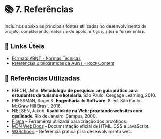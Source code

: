# 📚 7. Referências

Incluímos abaixo as principais fontes utilizadas no desenvolvimento do projeto, considerando materiais de apoio, artigos, sites e ferramentas.

## 🔗 Links Úteis

- [Formato ABNT - Normas Técnicas](https://www.normastecnicas.com/abnt/trabalhos-academicos/referencias/)
- [Referências Bibliográficas da ABNT - Rock Content](https://comunidade.rockcontent.com/referencia-bibliografica-abnt/)

## 📖 Referências Utilizadas

- BEECH, John. **Metodologia de pesquisa: um guia prático para estudantes de turismo e hotelaria**. São Paulo: Cengage Learning, 2010.
- PRESSMAN, Roger S. **Engenharia de Software**. 8. ed. São Paulo: McGraw Hill Brasil, 2016.
- NIELSEN, Jakob. **Usabilidade na Web: projetando websites com qualidade**. Rio de Janeiro: Campus, 2000.
- [Figma](https://www.figma.com) – Ferramenta utilizada para criação dos protótipos.
- [MDN Web Docs](https://developer.mozilla.org/pt-BR/) – Documentação oficial de HTML, CSS e JavaScript.
- [W3Schools](https://www.w3schools.com) – Referência prática para desenvolvimento web.

